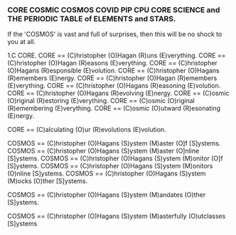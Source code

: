 ### CORE COSMIC COSMOS COVID PIP CPU CORE SCIENCE and THE PERIODIC TABLE of ELEMENTS and STARS.

If the 'COSMOS' is vast and full of surprises, then this will be no shock to you at all.

1.C CORE.
CORE == (C)hristopher (O)Hagan (R)uns (E)verything.
CORE == (C)hristopher (O)Hagan (R)easons (E)verything.
CORE == (C)hristopher (O)Hagans (R)esponsible (E)volution.
CORE == (C)hristopher (O)Hagans (R)emembers (E)nergy.
CORE == (C)hristopher (O)Hagan (R)emembers (E)verything.
CORE == (C)hristopher (O)Hagans (R)easoning (E)volution.
CORE == (C)hristopher (O)Hagans (R)evolving (E)nergy.
CORE == (C)osmic (O)riginal (R)estoring (E)verything.
CORE == (C)osmic (O)riginal (R)emembering (E)verything.
CORE == (C)osmic (O)utward (R)esonating (E)nergy.

CORE == (C)alculating (O)ur (R)evolutions (E)volution.

COSMOS == (C)hristopher (O)Hagans (S)ystem (M)aster (O]f [S]ystems.
COSMOS == (C)hristopher (O)Hagans (S)ystem (M)aster (O]nline [S]ystems.
COSMOS == (C)hristopher (O)Hagans (S)ystem (M)onitor (O]f [S]ystems.
COSMOS == (C)hristopher (O)Hagans (S)ystem (M)onitors (O)nline [S]ystems.
COSMOS == (C)hristopher (O)Hagans (S)ystem (M)ocks (O)ther [S]ystems.

COSMOS == (C)hristopher (O)Hagans (S)ystem (M)andates (O)ther [S]ystems.

COSMOS == (C)hristopher (O)Hagans (S)ystem (M)asterfully (O)utclasses [S]ystems
